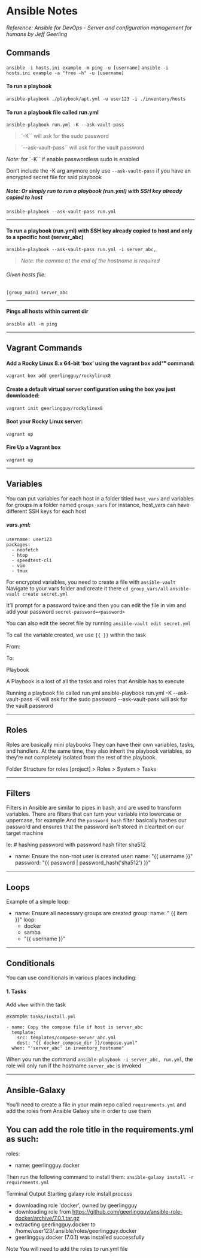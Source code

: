 # Ansible Notes 
*Reference: Ansible for DevOps - Server and configuration management for humans by Jeff Geerling*

## Commands
`ansible -i hosts.ini example -m ping -u [username]`
`ansible -i hosts.ini example -a "free -h" -u [username]`

#### To run a playbook
`ansible-playbook ./playbook/apt.yml -u user123 -i ./inventory/hosts`

#### To run a playbook file called run.yml
`ansible-playbook run.yml -K --ask-vault-pass`
>`-K`` will ask for the sudo password

>`--ask-vault-pass`` will ask for the vault password

*Note:* for `-K`` if enable passwordless sudo is enabled 

Don’t include the -K arg anymore only use `--ask-vault-pass` if you have an encrypted secret file for said playbook

##### Note: Or simply run to run a playbook (run.yml) with SSH key already copied to host
`ansible-playbook --ask-vault-pass run.yml`

___
#### To run a playbook (run.yml) with SSH key already copied to host and only to a specific host (server_abc) 
`ansible-playbook --ask-vault-pass run.yml -i server_abc,`
> *Note: the comma at the end of the hostname is required*

###### Given hosts file:

`[group_main]
server_abc`

___
#### Pings all hosts within current dir
`ansible all -m ping`

___

## Vagrant Commands
#### Add a Rocky Linux 8.x 64-bit ‘box’ using the vagrant box add³⁶ command:
`vagrant box add geerlingguy/rockylinux8`

#### Create a default virtual server configuration using the box you just downloaded:
`vagrant init geerlingguy/rockylinux8`

#### Boot your Rocky Linux server: 
`vagrant up`
#### Fire Up a Vagrant box
`vagrant up`

___ 

## Variables

You can put variables for each host in a folder titled `host_vars` and variables for groups in a folder named `groups_vars`
For instance, host_vars can have different SSH keys for each host

##### vars.yml:
```
username: user123
packages:
  - neofetch
  - htop
  - speedtest-cli
  - vim
  - tmux
```


For encrypted variables, you need to create a file with `ansible-vault`
Navigate to your vars folder and create it there
`cd group_vars/all`
`ansible-vault create secret.yml`

It’ll prompt for a password twice and then you can edit the file in vim and add your password
`secret-password=<password>`

You can also edit the secret file by running
`ansible-vault edit secret.yml`

To call the variable created, we use `{{ }}` within the task

From:


To:


Playbook

A Playbook is a lost of all the tasks and roles that Ansible has to execute

Running a playbook file called run.yml
ansible-playbook run.yml -K --ask-vault-pass
-K will ask for the sudo password
--ask-vault-pass will ask for the vault password

___

## Roles
Roles are basically mini playbooks
They can have their own variables, tasks, and handlers.
At the same time, they also inherit the playbook variables, so they’re
not completely isolated from the rest of the playbook.

Folder Structure for roles
[project] > Roles > System > Tasks 

___ 

## Filters
Filters in Ansible are similar to pipes in bash, and are used to
transform variables.
There are filters that can turn your variable into lowercase
or uppercase, for example
And the `password_hash` filter basically hashes our password
and ensures that the password isn't  stored in cleartext on our target machine

Ie: # hashing password with password hash filter sha512 
- name: Ensure the non-root user is created
 user:
   name: "{{ username }}"
   password: "{{ password | password_hash('sha512') }}"
___ 

## Loops

Example of a simple loop: 
- name: Ensure all necessary groups are created
 group:
   name: " {{ item }}"
 loop:
   - docker
   - samba
   - "{{ username }}"
___

## Conditionals

You can use conditionals in various places including:

#### 1. Tasks 
Add `when` within the task

example: `tasks/install.yml`
```
- name: Copy the compose file if host is server_abc
  template: 
    src: templates/compose-server_abc.yml
    dest: "{{ docker_compose_dir }}/compose.yaml"
  when: "'server_abc' in inventory_hostname"
```

When you run the command `ansible-playbook -i server_abc, run.yml`, the role will only run if the hostname `server_abc` is invoked
___

## Ansible-Galaxy

You’ll need to create a file in your main repo called `requirements.yml` and add the roles from Ansible Galaxy site in order to use them

You can add the role title in the requirements.yml as such:
---
roles:
- name: geerlingguy.docker

Then run the following command to install them:
`ansible-galaxy install -r requirements.yml`

Terminal Output
Starting galaxy role install process
- downloading role 'docker', owned by geerlingguy
- downloading role from https://github.com/geerlingguy/ansible-role-docker/archive/7.0.1.tar.gz
- extracting geerlingguy.docker to /home/user123/.ansible/roles/geerlingguy.docker
- geerlingguy.docker (7.0.1) was installed successfully

Note
You will need to add the roles to run.yml file
